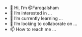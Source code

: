 - 👋 Hi, I’m @Faroqalsham
- 👀 I’m interested in ...
- 🌱 I’m currently learning ...
- 💞️ I’m looking to collaborate on ...
- 📫 How to reach me ...

<!---
Faroqalsham/Faroqalsham is a ✨ special ✨ repository because its `README.md` (this file) appears on your GitHub profile.
You can click the Preview link to take a look at your changes.
--->
